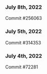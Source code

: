 ### July 8th, 2022

Commit #256063

### July 5th, 2022

Commit #314353


### July 4th, 2022

Commit #72281
